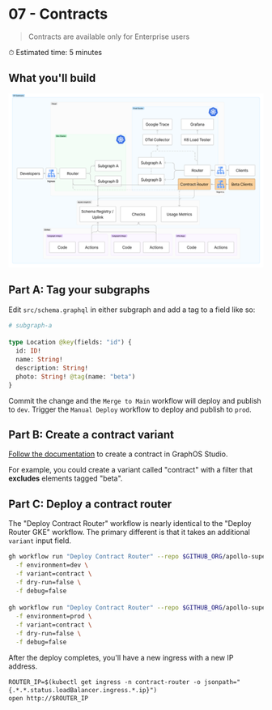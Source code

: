 # 07 - Contracts

> Contracts are available only for Enterprise users

⏱ Estimated time: 5 minutes

## What you'll build

![Architecture diagram of the supergraph](07-diagram-fj.png)

## Part A: Tag your subgraphs

Edit `src/schema.graphql` in either subgraph and add a tag to a field like so:

```graphql
# subgraph-a

type Location @key(fields: "id") {
  id: ID!
  name: String!
  description: String!
  photo: String! @tag(name: "beta")
}
```

Commit the change and the `Merge to Main` workflow will deploy and publish to `dev`. Trigger the `Manual Deploy` workflow to deploy and publish to `prod`.

## Part B: Create a contract variant

[Follow the documentation](https://www.apollographql.com/docs/graphos/delivery/contracts) to create a contract in GraphOS Studio.

For example, you could create a variant called "contract" with a filter that **excludes** elements tagged "beta".

## Part C: Deploy a contract router

The "Deploy Contract Router" workflow is nearly identical to the "Deploy Router GKE" workflow. The primary different is that it takes an additional `variant` input field.

```sh
gh workflow run "Deploy Contract Router" --repo $GITHUB_ORG/apollo-supergraph-k8s-infra \
  -f environment=dev \
  -f variant=contract \
  -f dry-run=false \
  -f debug=false

gh workflow run "Deploy Contract Router" --repo $GITHUB_ORG/apollo-supergraph-k8s-infra \
  -f environment=prod \
  -f variant=contract \
  -f dry-run=false \
  -f debug=false
```

After the deploy completes, you'll have a new ingress with a new IP address.

```
ROUTER_IP=$(kubectl get ingress -n contract-router -o jsonpath="{.*.*.status.loadBalancer.ingress.*.ip}")
open http://$ROUTER_IP
```
